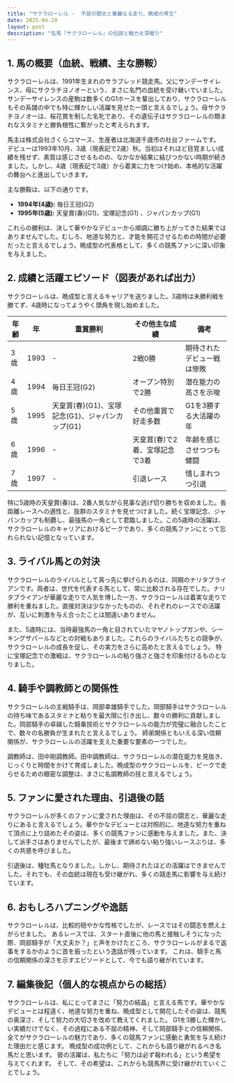 ```yaml
---
title: "サクラローレル -  不屈の闘志と華麗なる走り、晩成の帝王"
date: 2025-04-29
layout: post
description: "名馬『サクラローレル』の伝説と魅力を深堀り"
---
```


## 1. 馬の概要（血統、戦績、主な勝鞍）

サクラローレルは、1991年生まれのサラブレッド競走馬。父にサンデーサイレンス、母にサクラチヨノオーという、まさに名門の血統を受け継いでいました。サンデーサイレンスの産駒は数多くのG1ホースを輩出しており、サクラローレルもその系譜の中でも特に輝かしい活躍を見せた一頭と言えるでしょう。母サクラチヨノオーは、桜花賞を制した名牝であり、その遺伝子はサクラローレルの類まれなスタミナと勝負根性に繋がったと考えられます。

馬主は株式会社さくらコマース、生産者は北海道千歳市の社台ファームです。  デビューは1993年10月、3歳（現表記で2歳）秋。当初はそれほど目覚ましい成績を残せず、素質は感じさせるものの、なかなか結果に結びつかない時期が続きました。しかし、4歳（現表記で3歳）から着実に力をつけ始め、本格的な活躍の舞台へと進出していきます。

主な勝鞍は、以下の通りです。

* **1994年(4歳):**  毎日王冠(G2)
* **1995年(5歳):**  天皇賞(春)(G1)、宝塚記念(G1) 、ジャパンカップ(G1)


これらの勝利は、決して華やかなデビューから順調に勝ち上がってきた結果ではありませんでした。むしろ、地道な努力と、才能を開花させるための時間が必要だったと言えるでしょう。晩成型の代表格として、多くの競馬ファンに深い印象を与えました。


## 2. 成績と活躍エピソード（図表があれば出力）

サクラローレルは、晩成型と言えるキャリアを送りました。3歳時は未勝利戦を勝てず、4歳時になってようやく頭角を現し始めました。

| 年齢 | 年 | 重賞勝利 | その他主な成績 | 備考 |
|---|---|---|---|---|
| 3歳 | 1993 |  - | 2戦0勝 | 期待されたデビュー戦は惨敗 |
| 4歳 | 1994 | 毎日王冠(G2) |  オープン特別で2勝 | 潜在能力の高さを示唆 |
| 5歳 | 1995 | 天皇賞(春)(G1)、宝塚記念(G1)、ジャパンカップ(G1) |  その他重賞で好走多数 | G1を3勝する大活躍の年 |
| 6歳 | 1996 | - |  天皇賞(春)で2着、宝塚記念で3着 |  年齢を感じさせつつも健闘 |
| 7歳 | 1997 | - |  引退レース |  惜しまれつつ引退 |


特に5歳時の天皇賞(春)は、2番人気ながら見事な逃げ切り勝ちを収めました。長距離レースへの適性と、抜群のスタミナを見せつけました。続く宝塚記念、ジャパンカップも制覇し、最強馬の一角として君臨しました。この5歳時の活躍は、サクラローレルのキャリアにおけるピークであり、多くの競馬ファンにとって忘れられない記憶となっています。


## 3. ライバル馬との対決

サクラローレルのライバルとして真っ先に挙げられるのは、同期のナリタブライアンです。両者は、世代を代表する馬として、常に比較される存在でした。ナリタブライアンが華麗な走りで人気を博した一方、サクラローレルは着実な走りで勝利を重ねました。直接対決は少なかったものの、それぞれのレースでの活躍が、互いに刺激を与え合ったことは間違いありません。

また、5歳時には、当時最強馬の一角と目されていたマヤノトップガンや、シーキングザパールなどとの対戦もありました。これらのライバルたちとの競争が、サクラローレルの成長を促し、その実力をさらに高めたと言えるでしょう。  特に宝塚記念での激戦は、サクラローレルの粘り強さと強さを印象付けるものとなりました。


## 4. 騎手や調教師との関係性

サクラローレルの主戦騎手は、岡部幸雄騎手でした。岡部騎手はサクラローレルの持ち味であるスタミナと粘りを最大限に引き出し、数々の勝利に貢献しました。岡部騎手の卓越した騎乗技術とサクラローレルの能力が完璧に融合したことで、数々の名勝負が生まれたと言えるでしょう。  師弟関係ともいえる深い信頼関係が、サクラローレルの活躍を支えた重要な要素の一つでした。

調教師は、田中剛調教師。田中調教師は、サクラローレルの潜在能力を見抜き、じっくりと時間をかけて育成しました。晩成型のサクラローレルを、ピークで走らせるための緻密な調整は、まさに名調教師の技と言えるでしょう。


## 5. ファンに愛された理由、引退後の話

サクラローレルが多くのファンに愛された理由は、その不屈の闘志と、華麗な走りにあると言えるでしょう。華やかなデビューとは対照的に、地道な努力を重ねて頂点に上り詰めたその姿は、多くの競馬ファンに感動を与えました。また、決して派手さはありませんでしたが、最後まで諦めない粘り強いレースぶりは、多くの共感を呼びました。

引退後は、種牡馬となりました。しかし、期待されたほどの活躍はできませんでした。それでも、その血統は現在も受け継がれ、多くの競走馬に影響を与え続けています。


## 6. おもしろハプニングや逸話

サクラローレルは、比較的穏やかな性格でしたが、レースではその闘志を燃え上がらせました。  あるレースでは、スタート直後に他の馬と接触しそうになった際、岡部騎手が「大丈夫か？」と声をかけたところ、サクラローレルがまるで返事をするかのように首を振ったという逸話が残っています。  これは、騎手と馬の信頼関係の深さを示すエピソードとして、今でも語り継がれています。


## 7. 編集後記（個人的な視点からの総括）

サクラローレルは、私にとってまさに「努力の結晶」と言える馬です。華やかなデビューとは程遠く、地道な努力を重ね、晩成型として開花したその姿は、競馬の奥深さ、そして努力の大切さを改めて教えてくれました。  G1を3勝した輝かしい実績だけでなく、その過程にある不屈の精神、そして岡部騎手との信頼関係、全てがサクラローレルの魅力であり、多くの競馬ファンに感動と勇気を与え続けた理由だと感じます。  晩成型の成功例として、これからも語り継がれるべき名馬だと思います。  彼の活躍は、私たちに「努力は必ず報われる」という希望を与えてくれます。  そして、その希望は、これからも競馬界に受け継がれていくことでしょう。
